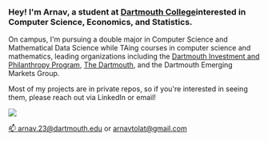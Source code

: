 
<!--
### Hey there! 👋

<!--
**arnavtolat/arnavtolat** is a ✨ _special_ ✨ repository because its `README.md` (this file) appears on your GitHub profile.

### Hi there 👋

I'm Ethan, a computer science student at Dartmouth College in Hanover, NH. I am originally from the D.C. area.

I am interested in programming, music, and gaming. In my studies, I am looking to learn more about machine learning, A.I., and web development.

### Note on Projects

I have privated those repositories that contain school projects so as to adhere to academic policies.

Among the private projects in my repositories are the: Tiny Search Engine, Collaborative Painting, POS Tagger, and Dartmouth Pathfinding.

To access private school projects, please [send me an email](mailto:ethanjthomas727@gmail.com) with your github profile.

Here are some ideas to get you started:

- 🔭 I’m currently working on ...
- 🌱 I’m currently learning ...
- 👯 I’m looking to collaborate on ...
- 🤔 I’m looking for help with ...
- 💬 Ask me about ...
- 📫 How to reach me: ...
- 😄 Pronouns: ...
- ⚡ Fun fact: ...
-->
<!--

My name is Arnav Tolat, and I am a junior at Dartmouth College pursuing a double major in computer science and mathematical data science. In the classroom, I've taken courses including Data Structures, Machine Learning and Statistical Data Analysis, Discrete Mathematics, Digital Electronics, and Multivariable Calculus. Outside of the classroom, I can be found swimming in the Connecticut River, attending a leadership meeting for the Dartmouth Investment and Philanthropy Program, or DJing my radio show on wDCR. I'm passionate about using technology and understanding data to deliver value for people.
 -->
 
<!--
### Technical Skills :hammer:
I have worked extensively with Java, Python, VHDL, Matlab, C, R and Stata. Within Python, I have experience with the NumPy, pandas, Scikit-learn, Matplotlib, pymc3, Statsmodels, and NLTK libraries. I also have experience with LaTeX, Photoshop, Excel and Figma. 
 -->
 
### Hey! I'm Arnav, a student at [Dartmouth College](https://en.wikipedia.org/wiki/Dartmouth_College)interested in Computer Science, Economics, and Statistics.

On campus, I'm pursuing a double major in Computer Science and Mathematical Data Science while TAing courses in computer science and mathematics, leading organizations including the [Dartmouth Investment and Philanthropy Program](https://dippnh.org), [The Dartmouth](https://www.thedartmouth.com), and the Dartmouth Emerging Markets Group. 

Most of my projects are in private repos, so if you're interested in seeing them, please reach out via LinkedIn or email! 

<p align="left">
<a href="https://www.linkedin.com/in/tolat">
<img src="https://img.shields.io/badge/LinkedIn-blue?style=for-the-badge&logo=linkedin&labelColor=blue">

📫 arnav.23@dartmouth.edu or arnavtolat@gmail.com

</a>
</p>
